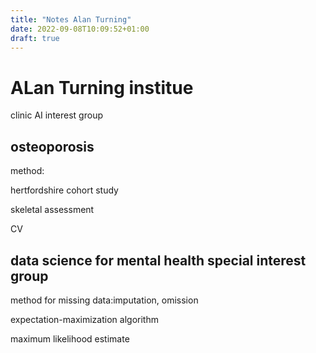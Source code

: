 ```yaml
---
title: "Notes Alan Turning"
date: 2022-09-08T10:09:52+01:00
draft: true
---
```



# ALan Turning institue


clinic AI interest group 

## osteoporosis

method:

hertfordshire cohort study 


skeletal assessment

CV


## data science for mental health special interest group

method for missing data:imputation, omission

expectation-maximization algorithm 

maximum likelihood estimate